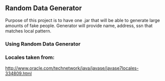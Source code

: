 ## Random Data Generator
Purpose of this project is to have one .jar that will be able to generate large amounts of fake people.
Generator will provide name, address, ssn that matches local pattern.

### Using Random Data Generator

### Locales taken from:
http://www.oracle.com/technetwork/java/javase/javase7locales-334809.html